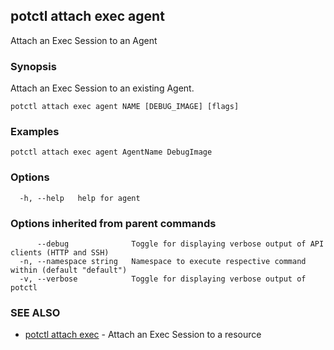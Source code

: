 ## potctl attach exec agent

Attach an Exec Session to an Agent

### Synopsis

Attach an Exec Session to an existing Agent.

```
potctl attach exec agent NAME [DEBUG_IMAGE] [flags]
```

### Examples

```
potctl attach exec agent AgentName DebugImage
```

### Options

```
  -h, --help   help for agent
```

### Options inherited from parent commands

```
      --debug              Toggle for displaying verbose output of API clients (HTTP and SSH)
  -n, --namespace string   Namespace to execute respective command within (default "default")
  -v, --verbose            Toggle for displaying verbose output of potctl
```

### SEE ALSO

* [potctl attach exec](potctl_attach_exec.md)	 - Attach an Exec Session to a resource


